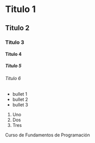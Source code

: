 # Titulo 1 
## Titulo 2 
### Titulo 3 
#### Titulo 4 
##### Titulo 5
###### Titulo 6 

* bullet 1
* bullet 2
* bullet 3

1. Uno
2. Dos
3. Tres
   
Curso de Fundamentos de Programación
